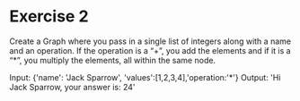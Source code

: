 # Exercise 2

Create a Graph where you pass in a single list of integers along with a name and an operation. If the operation is a “+”, you add the elements and if it is a “*”, you multiply the elements, all within the same node.

Input: {'name': 'Jack Sparrow', 'values':[1,2,3,4],'operation:'*'}
Output: 'Hi Jack Sparrow, your answer is: 24'

